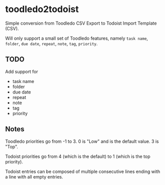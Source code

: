 # toodledo2todoist
Simple conversion from Toodledo CSV Export to Todoist Import Template (CSV).

Will only support a small set of Toodledo features, namely `task name`, 
`folder`, `due date`, `repeat`, `note`, `tag`, `priority`.

## TODO
Add support for
- task name 
- folder
- due date
- repeat
- note
- tag
- priority

## Notes
Toodledo priorities go from -1 to 3. 0 is "Low" and is the default value. 3 is "Top".

Todoist priorities go from 4 (which is the default) to 1 (which is the top priority).

Todoist entries can be composed of multiple consecutive lines ending with a line with all empty entries.